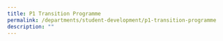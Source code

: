 ```yaml
---
title: P1 Transition Programme
permalink: /departments/student-development/p1-transition-programme
description: ""
---
```

